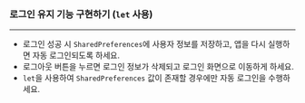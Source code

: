 ### **로그인 유지 기능 구현하기 (`let` 사용)**  

---

- 로그인 성공 시 `SharedPreferences`에 사용자 정보를 저장하고, 앱을 다시 실행하면 자동 로그인되도록 하세요.
- 로그아웃 버튼을 누르면 로그인 정보가 삭제되고 로그인 화면으로 이동하게 하세요.
- `let`을 사용하여 `SharedPreferences` 값이 존재할 경우에만 자동 로그인을 수행하세요.
